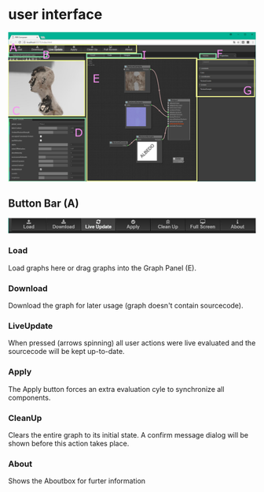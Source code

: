 
# user interface


![GitHub Logo](images/ui1.jpg)

## Button Bar (A)
![GitHub Logo](images/ui2.jpg)
### Load
Load graphs here or drag graphs into the Graph Panel (E).
### Download
Download the graph for later usage (graph doesn't contain sourcecode).
### LiveUpdate
When pressed (arrows spinning) all user actions were live evaluated and the sourcecode will be kept up-to-date.
### Apply
The Apply button forces an extra evaluation cyle to synchronize all components.
### CleanUp
Clears the entire graph to its initial state. A confirm message dialog will be shown before this action takes place.
### About
Shows the Aboutbox for furter information
